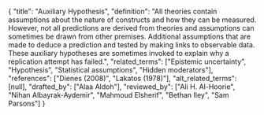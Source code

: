 {
    "title": "Auxiliary Hypothesis",
    "definition": "All theories contain assumptions about the nature of constructs and how they can be measured. However, not all predictions are derived from theories and assumptions can sometimes be drawn from other premises. Additional assumptions that are made to deduce a prediction and tested by making links to observable data. These auxiliary hypotheses are sometimes invoked to explain why a replication attempt has failed.",
    "related_terms": ["Epistemic uncertainty", "Hypothesis", "Statistical assumptions", "Hidden moderators"],
    "references": ["Dienes (2008)", "Lakatos (1978)"],
    "alt_related_terms": [null],
    "drafted_by": ["Alaa Aldoh"],
    "reviewed_by": ["Ali H. Al-Hoorie", "Nihan Albayrak-Aydemir", "Mahmoud Elsherif", "Bethan Iley", "Sam Parsons"]
  }
